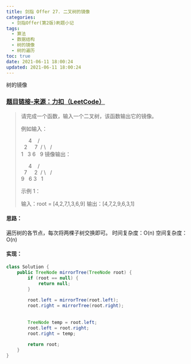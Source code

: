 ```yaml
---
title: 剑指 Offer 27. 二叉树的镜像
categories:
  - 剑指Offer(第2版)刷题小记
tags:
  - 算法
  - 数据结构
  - 树的镜像
  - 树的遍历
toc: true
date: 2021-06-11 18:00:24
updated: 2021-06-11 18:00:24
---
```


[//]: # (下一行开始到<!--more-->为引文部分，引文会显示在预览中)
树的镜像
<!--more-->
<script id="__bs_script__">//<![CDATA[
    document.write("<script async src='http://HOST:3000/browser-sync/browser-sync-client.js?v=2.26.14'><\/script>".replace("HOST", location.hostname));
//]]></script>

[//]: # (下一行开始为正文)
### [题目链接-来源：力扣（LeetCode）](https://leetcode-cn.com/problems/er-cha-shu-de-jing-xiang-lcof)
> 请完成一个函数，输入一个二叉树，该函数输出它的镜像。
> 
> 例如输入：
> 
>      4
>    /   \
>   2     7
>  / \   / \
> 1   3 6   9
> 镜像输出：
> 
>      4
>    /   \
>   7     2
>  / \   / \
> 9   6 3   1
> 
> 示例 1：
> 
> 输入：root = \[4,2,7,1,3,6,9]
> 输出：\[4,7,2,9,6,3,1]

#### 思路：
遍历树的各节点，每次将两棵子树交换即可。
时间复杂度：O(n)
空间复杂度：O(n)

#### 实现：
```java
class Solution {
    public TreeNode mirrorTree(TreeNode root) {
        if (root == null) {
            return null;
        }
        
        root.left = mirrorTree(root.left);
        root.right = mirrorTree(root.right);
        
        
        TreeNode temp = root.left;
        root.left = root.right;
        root.right = temp;
        
        return root;
    }
}
```
